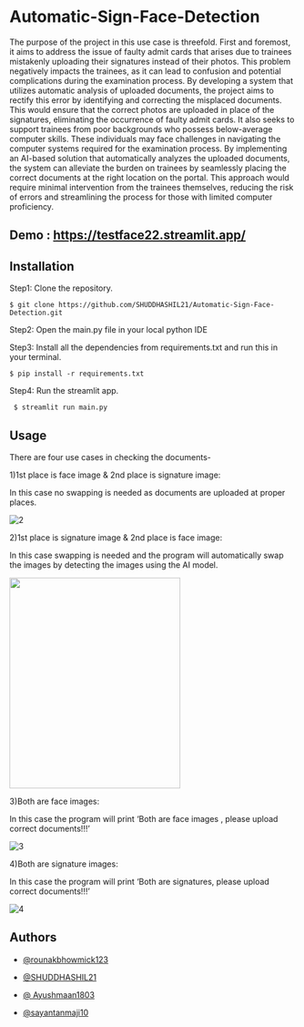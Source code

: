 # Automatic-Sign-Face-Detection

The purpose of the project in this use case is threefold. First and foremost, it aims to address the issue of faulty admit cards that arises due to trainees mistakenly uploading their signatures instead of their photos. This problem negatively impacts the trainees, as it can lead to confusion and potential complications during the examination process. By developing a system that utilizes automatic analysis of uploaded documents, the project aims to rectify this error by identifying and correcting the misplaced documents. This would ensure that the correct photos are uploaded in place of the signatures, eliminating the occurrence of faulty admit cards.
It also seeks to support trainees from poor backgrounds who possess below-average computer skills. These individuals may face challenges in navigating the computer systems required for the examination process. By implementing an AI-based solution that automatically analyzes the uploaded documents, the system can alleviate the burden on trainees by seamlessly placing the correct documents at the right location on the portal. This approach would require minimal intervention from the trainees themselves, reducing the risk of errors and streamlining the process for those with limited computer proficiency.




## Demo : https://testface22.streamlit.app/ 



## Installation

Step1: Clone the repository.
  ```
  $ git clone https://github.com/SHUDDHASHIL21/Automatic-Sign-Face-Detection.git
  ```
Step2: Open the main.py file in your local python IDE

Step3: Install all the dependencies from requirements.txt and run this in your terminal.
  ```
  $ pip install -r requirements.txt
  ```

Step4: Run the streamlit app.
  ```
   $ streamlit run main.py
  ```


## Usage

There are four use cases in checking the documents-


1)1st place is face image & 2nd place is signature image: 

In this case no swapping is needed as documents are uploaded at proper places.

![2](https://github.com/SHUDDHASHIL21/Automatic-Sign-Face-Detection/assets/74821496/20a42c7a-f064-4175-821b-da73e6cce164)


 
2)1st place is signature image & 2nd place is face image: 

In this case swapping is needed and the program will automatically swap the images by detecting the images using the AI model.



<img src="https://github.com/SHUDDHASHIL21/Automatic-Sign-Face-Detection/assets/74821496/ccb355a0-c741-4ff7-87cb-e33d537dd8b0" width="300" height="370">
 
3)Both are face images:

In this case the program will print ‘Both are face images , please upload correct documents!!!’ 


![3](https://github.com/SHUDDHASHIL21/Automatic-Sign-Face-Detection/assets/74821496/f5c9a38d-a67f-4e75-a611-fc0c26a23640)


 
4)Both are signature images:

In this case the program will print ‘Both are signatures, please upload correct documents!!!’


![4](https://github.com/SHUDDHASHIL21/Automatic-Sign-Face-Detection/assets/74821496/ec4d3cf1-eff7-4aeb-8d52-3fb6167e6bae)


 

## Authors

- [@rounakbhowmick123](https://github.com/rounakbhowmick123)

- [@SHUDDHASHIL21]( https://github.com/SHUDDHASHIL21)

- [@ Ayushmaan1803](https://github.com/Ayushmaan1803)

- [@sayantanmaji10](https://github.com/sayantanmaji10)



